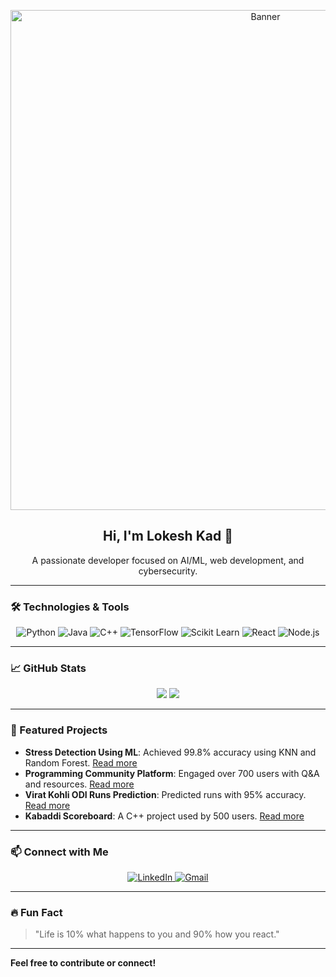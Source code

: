 <!-- Profile banner GIF or SVG -->
<p align="center">
  <img src="https://github.com/Anmol-Baranwal/Cool-GIFs-For-GitHub/assets/74038190/7d484dc9-68a9-4ee6-a767-aea59035c12d" alt="Banner" width="800" height="800"/>
</p>

<h2 align="center">Hi, I'm Lokesh Kad 👋</h2>

<p align="center">
  A passionate developer focused on AI/ML, web development, and cybersecurity.
</p>

---

### 🛠️ Technologies & Tools
<p align="center">
  <img src="https://img.shields.io/badge/Python-FFD343?style=for-the-badge&logo=python&logoColor=blue" alt="Python">
  <img src="https://img.shields.io/badge/Java-%23ED8B00.svg?style=for-the-badge&logo=java&logoColor=white" alt="Java">
  <img src="https://img.shields.io/badge/C++-00599C?style=for-the-badge&logo=cplusplus&logoColor=white" alt="C++">
  <img src="https://img.shields.io/badge/TensorFlow-FF6F00?style=for-the-badge&logo=tensorflow&logoColor=white" alt="TensorFlow">
  <img src="https://img.shields.io/badge/Scikit%20Learn-F7931E?style=for-the-badge&logo=scikitlearn&logoColor=white" alt="Scikit Learn">
  <img src="https://img.shields.io/badge/React-20232A?style=for-the-badge&logo=react&logoColor=61DAFB" alt="React">
  <img src="https://img.shields.io/badge/Node.js-43853D?style=for-the-badge&logo=node-dot-js&logoColor=white" alt="Node.js">
  <!-- Add more skills -->
</p>

---

### 📈 GitHub Stats
<p align="center">
  <img src="https://github-readme-stats.vercel.app/api?username=lokesh-6&show_icons=true&theme=tokyonight" />
  <img src="https://github-readme-streak-stats.herokuapp.com/?user=lokesh-6&theme=tokyonight" />
</p>

---

### 🌱 Featured Projects
- **Stress Detection Using ML**: Achieved 99.8% accuracy using KNN and Random Forest. [Read more](https://github.com/lokesh-6)
- **Programming Community Platform**: Engaged over 700 users with Q&A and resources. [Read more](https://github.com/lokesh-6)
- **Virat Kohli ODI Runs Prediction**: Predicted runs with 95% accuracy. [Read more](https://github.com/lokesh-6)
- **Kabaddi Scoreboard**: A C++ project used by 500 users. [Read more](https://github.com/lokesh-6)

---

### 📫 Connect with Me
<p align="center">
  <a href="https://linkedin.com/in/lokeshkad" target="_blank">
    <img src="https://img.shields.io/badge/LinkedIn-blue?style=for-the-badge&logo=linkedin" alt="LinkedIn"/>
  </a>
  <a href="mailto:lokesh.kad21@pccoepune.org" target="_blank">
    <img src="https://img.shields.io/badge/Email-D14836?style=for-the-badge&logo=gmail&logoColor=white" alt="Gmail"/>
  </a>
</p>

---

### 🔥 Fun Fact
> "Life is 10% what happens to you and 90% how you react."

---

**Feel free to contribute or connect!**
